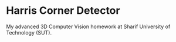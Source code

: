 # Harris Corner Detector
My advanced 3D Computer Vision homework at Sharif University of Technology (SUT).
